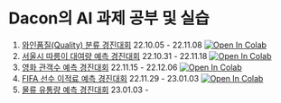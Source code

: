 # Dacon의 AI 과제 공부 및 실습


1. [와인품질(Quality) 분류 경진대회](https://dacon.io/competitions/open/235610/overview/description) 22.10.05 - 22.11.08   [![Open In Colab](https://colab.research.google.com/assets/colab-badge.svg)](https://colab.research.google.com/github/Sunnnyyy16/Dacon_study/blob/main/wine/wine_quality.ipynb)
2. [서울시 따릉이 대여량 예측 경진대회](https://dacon.io/competitions/open/235576/overview/description) 22.10.31 - 22.11.18  [![Open In Colab](https://colab.research.google.com/assets/colab-badge.svg)](https://colab.research.google.com/github/Sunnnyyy16/Dacon_study/blob/main/bike/seoul_bike.ipynb)
3. [영화 관객수 예측 경진대회](https://dacon.io/competitions/open/235536/overview/description) 22.11.15 - 22.12.06  [![Open In Colab](https://colab.research.google.com/assets/colab-badge.svg)](https://colab.research.google.com/github/Sunnnyyy16/Dacon_study/blob/main/dacon_movie/movie_audience.ipynb)
4. [FIFA 선수 이적료 예측 경진대회](https://dacon.io/competitions/open/235538/data) 22.11.29 - 23.01.03  [![Open In Colab](https://colab.research.google.com/assets/colab-badge.svg)](https://colab.research.google.com/github/Sunnnyyy16/Dacon_study/blob/main/FIFA/FIFA_payment.ipynb#scrollTo=_OT20SixzlRi)
5. [물류 유통량 예측 경진대회](https://dacon.io/competitions/official/235867/overview/description) 23.01.03 - 
